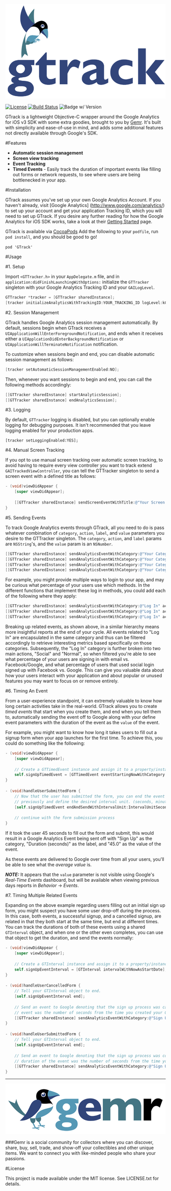 
![Gtrack](Screenshots/gtrack_logo.png)

[![License](https://img.shields.io/cocoapods/l/GTrack.svg)](http://doge.mit-license.org) [![Build Status](https://img.shields.io/travis/gemr/GTrack.svg)](https://travis-ci.org/gemr/GTrack/) ![Badge w/ Version](https://img.shields.io/cocoapods/v/GTrack.svg)

GTrack is a lightweight Objective-C wrapper around the Google Analytics for iOS v3 SDK with some extra goodies, brought to you by [Gemr](http://www.gemr.com). It's built with simplicity and ease-of-use in mind, and adds some additional features not directly available through Google's SDK.

#Features

- **Automatic session management**
- **Screen view tracking**
- **Event Tracking**
- **Timed Events** - Easily track the duration of important events like filling out forms or network requests, to see where users are being bottlenecked in your app.

#Installation


GTrack assumes you've set up your own Google Analytics Account. If you haven't already, visit [Google Analytics]
(http://www.google.com/analytics/) to set up your account and get your application Tracking ID, which you will need to set up GTrack. If you desire any further reading for how the Google Analytics for iOS SDK works, take a look at their [Getting Started](https://developers.google.com/analytics/devguides/collection/ios/v3/) page.

GTrack is available via [CocoaPods](http://cocoapods.org/?q=GTrack) Add the following to your `podfile`, run `pod install`, and you should be good to go!

`pod 'GTrack'`

#Usage


#1. Setup

Import `<GTTracker.h>` in your `AppDelegate.m` file, and in `application:didFinishLaunchingWithOptions:` initialize the `GTTracker` singleton with your Google Analytics Tracking ID and your `GAILogLevel`.

```objective-c
GTTracker *tracker = [GTTracker sharedInstance];
[tracker initializeAnalyticsWithTrackingID:YOUR_TRACKING_ID logLevel:kGAILogLevelInfo];
```

#2. Session Management

GTrack handles Google Analytics session management automatically. By default, sessions begin when GTrack receives a `UIApplicationWillEnterForegroundNotification`, and ends when it receives either a `UIApplcationDidEnterBackgroundNotification` or `UIApplicationWillTerminateNotification` notification.

To customize when sessions begin and end, you can disable automatic session management as follows:

```objective-c
[tracker setAutomaticSessionManagementEnabled:NO];
```

Then, whenever you want sessions to begin and end, you can call the following methods accordingly:

```objective-c
[[GTTracker sharedInstance] startAnalyticsSession];
[[GTTracker sharedInstance] endAnalyticsSession];
```


#3. Logging

By default, `GTTracker` logging is disabled, but you can optionally enable logging for debugging purposes. It isn't recommended that you leave logging enabled for your production apps.

```
[tracker setLoggingEnabled:YES];
```

#4. Manual Screen Tracking

If you opt to use manual screen tracking over automatic screen tracking, to avoid having to require every view controller you want to track extend `GAITrackedViewController`, you can tell the GTTracker singleton to send a screen event with a defined title as follows:

```objective-c
- (void)viewDidAppear {
	[super viewDidAppear];
	
	[[GTTracker sharedInstance] sendScreenEventWithTitle:@"Your Screen Name Here"];
}
```

#5. Sending Events

To track Google Analytics events through GTrack, all you need to do is pass whatever combination of `category`, `action`, `label`, and `value` parameters you desire to the GTTracker singleton. The `category`, `action`, and `label` params are `NSString`'s, and the `value` param is an `NSNumber`. 

```objective-c
[[GTTracker sharedInstance] sendAnalyticsEventWithCategory:@"Your Category" action:@"Your Action" label:@"Your Label" value:@(yourValue)];
[[GTTracker sharedInstance] sendAnalyticsEventWithCategory:@"Your Category" action:@"Your Action" label:@"Your Label"];
[[GTTracker sharedInstance] sendAnalyticsEventWithCategory:@"Your Category" action:@"Your Action"];
[[GTTracker sharedInstance] sendAnalyticsEventWithCategory:@"Your Category"];
```

For example, you might provide multiple ways to login to your app, and may be curious what percentage of your users use which methods. In the different functions that implement these log in methods, you could add each of the following where they apply:

```objective-c
[[GTTracker sharedInstance] sendAnalyticsEventWithCategory:@"Log In" action:@"Social" label:@"Facebook"];
[[GTTracker sharedInstance] sendAnalyticsEventWithCategory:@"Log In" action:@"Social" label:@"Google"];
[[GTTracker sharedInstance] sendAnalyticsEventWithCategory:@"Log In" action:@"Normal" label:@"Email"];
```

Breaking up related events, as shown above, in a similar hierarchy means more insightful reports at the end of your cycle. All events related to "Log In" are encapsulated in the same category and thus can be filtered accordingly to retrieve interesting metrics based specifically on those categories. Subsequently, the "Log In" category is further broken into two main actions, "Social" and "Normal", so when filtered you're able to see what percentage of your users are signing in with email vs. Facebook/Google, and what percentage of users that used social login signed up with Facebook vs. Google. This can give you valuable data about how your users interact with your application and about popular or unused features you may want to focus on or remove entirely.

#6. Timing An Event

From a user-experience standpoint, it can extremely valuable to know how long certain activities take in the real-world. GTrack allows you to create *timed events* that start when you create them, and end when you tell them to, automatically sending the event off to Google along with your define event parameters with the duration of the event as the `value` of the event.

For example, you might want to know how long it takes users to fill out a signup form when your app launches for the first time. To achieve this, you could do something like the following:

```objective-c
- (void)viewDidAppear {
	[super viewDidAppear];
	
	// Create a GTTimedEvent instance and assign it to a property/instance variable so you can end it later.
	self.signUpTimedEvent = [GTTimedEvent eventStartingNowWithCategory:@"Sign Up" action:@"Success" label:@"Duration (seconds)"];
}

- (void)handleUserSubmittedForm {
	// Now that the user has submitted the form, you can end the event you created 
	// previously and define the desired interval unit. (seconds, minutes, or hours)
	[self.signUpTimedEvent endAndSendWithIntervalUnit:IntervalUnitSeconds];
	
	// continue with the form submission process
}

```

If it took the user 45 seconds to fill out the form and submit, this would result in a Google Analytics Event being sent off with "Sign Up" as the category, "Duration (seconds)" as the label, and "45.0" as the value of the event.

As these events are delivered to Google over time from all your users, you'll be able to see what the *average value* is. 

***NOTE:*** It appears that the `value` parameter is not visible using Google's *Real-Time Events* dashboard, but will be available when viewing previous days reports in *Behavior* -> *Events*.


#7. Timing Multiple Related Events

Expanding on the above example regarding users filling out an initial sign up form, you might suspect you have some user drop-off during the process. In this case, both events, a successful signup, and a cancelled signup, are related in that they both start at the same time, but end at different times. You can track the durations of both of these events using a shared `GTInterval` object, and when one or the other even completes, you can use that object to get the duration, and send the events normally:

```objective-c
- (void)viewDidAppear {
	[super viewDidAppear];
	
	// Create a GTInterval instance and assign it to a property/instance variable so you can access it later.
	self.signUpEventInterval = [GTInterval intervalWithNowAsStartDate];
}

- (void)handleUserCancelledForm {
	// Tell your GTInterval object to end.
	[self.signUpEventInterval end];
	
	// Send an event to Google denoting that the sign up process was cancelled, and that the duration of the
	// event was the number of seconds from the time you created your GTIterval.
	[[GTTracker sharedInstance] sendAnalyticsEventWithCategory:@"Sign Up" action:@"Cancel" label:@"Duration (seconds)" value:self.signUpEventInterval.intervalAsSeconds];
}

- (void)handleUserSubmittedForm {
	// Tell your GTInterval object to end.
	[self.signUpEventInterval end];

	// Send an event to Google denoting that the sign up process was completed successfully, and that the 
	// duration of the event was the number of seconds from the time you created your GTIterval.
	[[GTTracker sharedInstance] sendAnalyticsEventWithCategory:@"Sign Up" action:@"Success" label:@"Duration (seconds)" value:self.signUpEventInterval.intervalAsSeconds];
}
```

---
[<img src="Screenshots/gemr_logo.png">](http://www.gemr.com)

###Gemr is a social community for collectors where you can discover, share, buy, sell, trade, and show-off your collectibles and other unique items. We want to connect you with like-minded people who share your passions.





#License

This project is made available under the MIT license. See LICENSE.txt for details.

